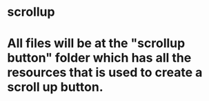 # scrollup
# 
# All files will be at the "scrollup button" folder which has all the resources that is used to create a scroll up button.

